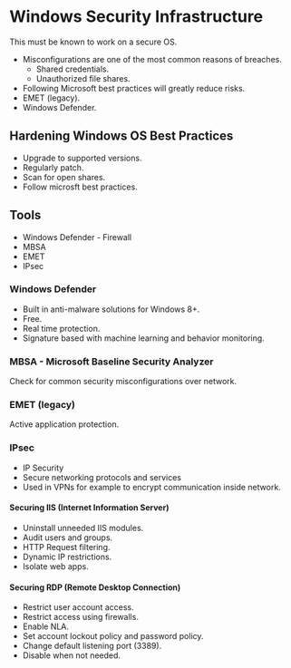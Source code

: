 # Windows Security Infrastructure

This must be known to work on a secure OS.

* Misconfigurations are one of the most common reasons of breaches.
  * Shared credentials.
  * Unauthorized file shares.
* Following Microsoft best practices will greatly reduce risks.
* EMET (legacy).
* Windows Defender.

## Hardening Windows OS Best Practices

* Upgrade to supported versions.
* Regularly patch.
* Scan for open shares.
* Follow microsft best practices.

## Tools

* Windows Defender - Firewall
* MBSA
* EMET
* IPsec

### Windows Defender

* Built in anti-malware solutions for Windows 8+.
* Free.
* Real time protection.
* Signature based with machine learning and behavior monitoring.

### MBSA - Microsoft Baseline Security Analyzer

Check for common security misconfigurations over network.

### EMET (legacy)

Active application protection.

### IPsec

* IP Security
* Secure networking protocols and services
* Used in VPNs for example to encrypt communication inside network.

#### Securing IIS (Internet Information Server)

* Uninstall unneeded IIS modules.
* Audit users and groups.
* HTTP Request filtering.
* Dynamic IP restrictions.
* Isolate web apps.

#### Securing RDP (Remote Desktop Connection)

* Restrict user account access.
* Restrict access using firewalls.
* Enable NLA.
* Set account lockout policy and password policy.
* Change default listening port (3389).
* Disable when not needed.

